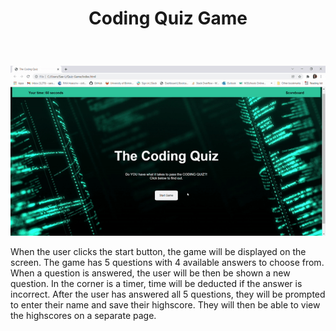 # <p align="center"> Coding Quiz Game </p>
<br> 


 <p align="center">
  <img src="images/screenshot.gif"/>
</p>


When the user clicks the start button, the game will be displayed on the screen. The game has 5 questions with 4 available answers to choose from. When a question is answered, the user will be then be shown a new question. In the corner is a timer, time will be deducted if the answer is incorrect. After the user has answered all 5 questions, they will be prompted to enter their name and save their highscore. They will then be able to view the highscores on a separate page.


